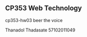 CP353 Web Technology
----------------------------
cp353-hw03 beer the voice

Thanadol Thadasate 57102011049
